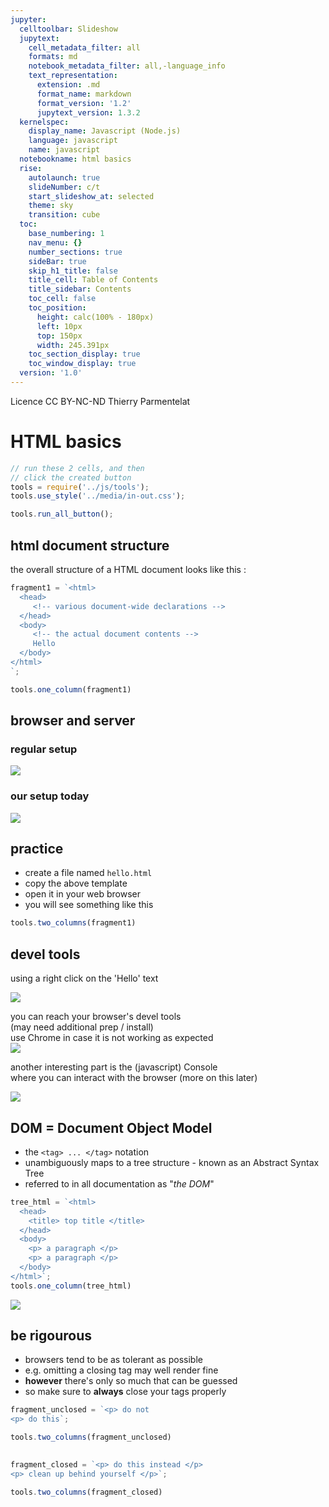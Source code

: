 ```yaml
---
jupyter:
  celltoolbar: Slideshow
  jupytext:
    cell_metadata_filter: all
    formats: md
    notebook_metadata_filter: all,-language_info
    text_representation:
      extension: .md
      format_name: markdown
      format_version: '1.2'
      jupytext_version: 1.3.2
  kernelspec:
    display_name: Javascript (Node.js)
    language: javascript
    name: javascript
  notebookname: html basics
  rise:
    autolaunch: true
    slideNumber: c/t
    start_slideshow_at: selected
    theme: sky
    transition: cube
  toc:
    base_numbering: 1
    nav_menu: {}
    number_sections: true
    sideBar: true
    skip_h1_title: false
    title_cell: Table of Contents
    title_sidebar: Contents
    toc_cell: false
    toc_position:
      height: calc(100% - 180px)
      left: 10px
      top: 150px
      width: 245.391px
    toc_section_display: true
    toc_window_display: true
  version: '1.0'
---
```


<div class="licence">
<span>Licence CC BY-NC-ND</span>
<span>Thierry Parmentelat</span>
</div>

<!-- #region slideshow={"slide_type": "slide"} -->
# HTML basics
<!-- #endregion -->

```javascript
// run these 2 cells, and then 
// click the created button
tools = require('../js/tools');
tools.use_style('../media/in-out.css');
```

```javascript
tools.run_all_button();
```

<!-- #region slideshow={"slide_type": "slide"} -->
## html document structure
<!-- #endregion -->

the overall structure of a HTML document looks like this :

```javascript hide_input=true
fragment1 = `<html>
  <head>
     <!-- various document-wide declarations -->
  </head>
  <body>
     <!-- the actual document contents -->
     Hello
  </body>
</html>
`;

tools.one_column(fragment1)
```

<!-- #region slideshow={"slide_type": "slide"} -->
## browser and server
<!-- #endregion -->

<!-- #region slideshow={"slide_type": ""} cell_style="split" -->
### regular setup

![](../media/client-server.svg)
<!-- #endregion -->

<!-- #region slideshow={"slide_type": ""} cell_style="split" -->
### our setup today

![](../media/local-file.svg)
<!-- #endregion -->

<!-- #region slideshow={"slide_type": "slide"} -->
## practice

* create a file named `hello.html`
* copy the above template
* open it in your web browser
* you will see something like this
<!-- #endregion -->

```javascript hide_input=true slideshow={"slide_type": "slide"}
tools.two_columns(fragment1)

```

<!-- #region slideshow={"slide_type": "slide"} -->
## devel tools
<!-- #endregion -->

using a right click on the 'Hello' text

<!-- #region slideshow={"slide_type": ""} -->
![](../media/inspect-element-menu.png)
<!-- #endregion -->

<!-- #region slideshow={"slide_type": "slide"} -->
you can reach your browser's devel tools  
(may need additional prep / install)  
use Chrome in case it is not working as expected  
![](../media/inspect-element-elements.png) 
<!-- #endregion -->

<!-- #region slideshow={"slide_type": "slide"} -->
another interesting part is the (javascript) Console  
where you can interact with the browser (more on this later)
<!-- #endregion -->

<!-- #region slideshow={"slide_type": ""} -->
![](../media/inspect-element-console.png) 
<!-- #endregion -->

<!-- #region slideshow={"slide_type": "slide"} -->
## DOM = Document Object Model

* the `<tag> ... </tag>` notation 
* unambiguously maps to a tree structure - known as an Abstract Syntax Tree
* referred to in all documentation as "*the DOM*"
<!-- #endregion -->

```javascript cell_style="center" hide_input=true slideshow={"slide_type": "slide"}
tree_html = `<html>
  <head>
    <title> top title </title>
  </head>
  <body>
    <p> a paragraph </p>
    <p> a paragraph </p>
  </body>
</html>`;
tools.one_column(tree_html)
```

<!-- #region cell_style="center" hide_input=true -->
![](../media/abstract-syntax.svg)
<!-- #endregion -->

<!-- #region slideshow={"slide_type": "slide"} -->
## be rigourous

* browsers tend to be as tolerant as possible
* e.g. omitting a closing tag may well render fine
* **however** there's only so much that can be guessed
* so make sure to **always** close your tags properly
<!-- #endregion -->

```javascript hide_input=true slideshow={"slide_type": "slide"}
fragment_unclosed = `<p> do not
<p> do this`;

tools.two_columns(fragment_unclosed)
 
```

```javascript hide_input=true
fragment_closed = `<p> do this instead </p>
<p> clean up behind yourself </p>`;

tools.two_columns(fragment_closed)
 
```
